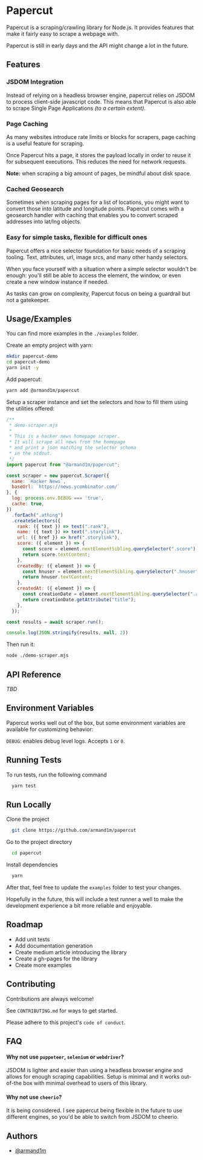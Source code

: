 # Papercut

Papercut is a scraping/crawling library for Node.js. It provides features that make it fairly easy to scrape a webpage with.

Papercut is still in early days and the API might change a lot in the future. 

## Features

### JSDOM Integration

Instead of relying on a headless browser engine, papercut relies on JSDOM to process client-side javascript code. This means that Papercut is also able to scrape Single Page Applications _(to a certain extent)_.

### Page Caching

As many websites introduce rate limits or blocks for scrapers, page caching is a useful feature for scraping.

Once Papercut hits a page, it stores the payload locally in order to reuse it for subsequent executions. This reduces the need for network requests.

**Note:** when scraping a big amount of pages, be mindful about disk space.

### Cached Geosearch

Sometimes when scraping pages for a list of locations, you might want to convert those into latitude and longitude points. Papercut comes with a geosearch handler with caching that enables you to convert scraped addresses into lat/lng objects.

### Easy for simple tasks, flexible for difficult ones

Papercut offers a nice selector foundation for basic needs of a scraping tooling. Text, attributes, url, image srcs, and many other handy selectors.

When you face yourself with a situation where a simple selector wouldn't be enough: you'll still be able to access the element, the window, or even create a new window instance if needed.

As tasks can grow on complexity, Papercut focus on being a guardrail but not a gatekeeper.

## Usage/Examples

You can find more examples in the `./examples` folder.

Create an empty project with yarn:

```sh
mkdir papercut-demo
cd papercut-demo
yarn init -y
```

Add papercut:

```sh
yarn add @armand1m/papercut
```

Setup a scraper instance and set the selectors and how to fill them using the utilities offered:

```javascript
/**
 * demo-scraper.mjs
 *
 * This is a hacker news homepage scraper.
 * It will scrape all news from the homepage
 * and print a json matching the selector schema
 * in the stdout.
 */
import papercut from "@armand1m/papercut";

const scraper = new papercut.Scraper({
  name: `Hacker News`,
  baseUrl: `https://news.ycombinator.com/`
}, {
  log: process.env.DEBUG === 'true',
  cache: true,
})
  .forEach(".athing")
  .createSelectors({
    rank: ({ text }) => text(".rank"),
    name: ({ text }) => text(".storylink"),
    url: ({ href }) => href(".storylink"),
    score: ({ element }) => {
      const score = element.nextElementSibling.querySelector(".score");
      return score.textContent;
    },
    createdBy: ({ element }) => {
      const hnuser = element.nextElementSibling.querySelector(".hnuser");
      return hnuser.textContent;
    },
    createdAt: ({ element }) => {
      const creationDate = element.nextElementSibling.querySelector(".age");
      return creationDate.getAttribute("title");
    },
  });

const results = await scraper.run();

console.log(JSON.stringify(results, null, 2))
```

Then run it:

```sh
node ./demo-scraper.mjs
```
  
## API Reference

_TBD_
  
## Environment Variables

Papercut works well out of the box, but some environment variables are available for customizing behavior:

`DEBUG`: enables debug level logs. Accepts `1` or `0`.

## Running Tests

To run tests, run the following command

```bash
  yarn test
```

## Run Locally

Clone the project

```bash
  git clone https://github.com/armand1m/papercut
```

Go to the project directory

```bash
  cd papercut
```

Install dependencies

```bash
  yarn
```

After that, feel free to update the `examples` folder to test your changes.

Hopefully in the future, this will include a test runner a well to make the development experience a bit more reliable and enjoyable.

## Roadmap

- Add unit tests
- Add documentation generation
- Create medium article introducing the library
- Create a gh-pages for the library
- Create more examples

## Contributing

Contributions are always welcome!

See `CONTRIBUTING.md` for ways to get started.

Please adhere to this project's `code of conduct`.

## FAQ

#### Why not use `puppeteer`, `selenium` or `webdriver`?

JSDOM is lighter and easier than using a headless browser engine and allows for enough scraping capabilities. Setup is minimal and it works out-of-the box with minimal overhead to users of this library. 

#### Why not use `cheerio`?

It is being considered. I see papercut being flexible in the future to use different engines, so you'd be able to switch from JSDOM to cheerio.

## Authors

- [@armand1m](https://www.github.com/armand1m)

